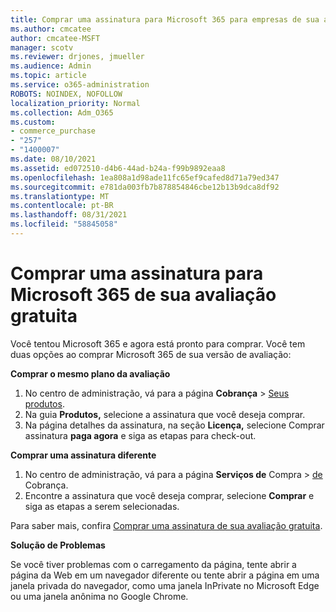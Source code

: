 ```yaml
---
title: Comprar uma assinatura para Microsoft 365 para empresas de sua avaliação gratuita
ms.author: cmcatee
author: cmcatee-MSFT
manager: scotv
ms.reviewer: drjones, jmueller
ms.audience: Admin
ms.topic: article
ms.service: o365-administration
ROBOTS: NOINDEX, NOFOLLOW
localization_priority: Normal
ms.collection: Adm_O365
ms.custom:
- commerce_purchase
- "257"
- "1400007"
ms.date: 08/10/2021
ms.assetid: ed072510-d4b6-44ad-b24a-f99b9892eaa8
ms.openlocfilehash: 1ea808a1d98ade11fc65ef9cafed8d71a79ed347
ms.sourcegitcommit: e781da003fb7b878854846cbe12b13b9dca8df92
ms.translationtype: MT
ms.contentlocale: pt-BR
ms.lasthandoff: 08/31/2021
ms.locfileid: "58845058"
---
```

# <a name="buy-a-subscription-to-microsoft-365-from-your-free-trial"></a>Comprar uma assinatura para Microsoft 365 de sua avaliação gratuita

Você tentou Microsoft 365 e agora está pronto para comprar. Você tem duas opções ao comprar Microsoft 365 de sua versão de avaliação:
  
 **Comprar o mesmo plano da avaliação**
  
1. No centro de administração, vá para a página **Cobrança** \> [Seus produtos](https://go.microsoft.com/fwlink/p/?linkid=842054).
2. Na guia **Produtos,** selecione a assinatura que você deseja comprar.
3. Na página detalhes da assinatura, na seção **Licença,** selecione Comprar assinatura **paga agora** e siga as etapas para check-out.
 
**Comprar uma assinatura diferente**
  
1. No centro de administração, vá para a página **Serviços de** Compra \> [de](https://go.microsoft.com/fwlink/p/?linkid=868433) Cobrança.
2. Encontre a assinatura que você deseja comprar, selecione **Comprar** e siga as etapas a serem selecionadas.

Para saber mais, confira [Comprar uma assinatura de sua avaliação gratuita](https://docs.microsoft.com/microsoft-365/commerce/try-or-buy-microsoft-365#buy-a-subscription-from-your-free-trial).

**Solução de Problemas**

Se você tiver problemas com o carregamento da página, tente abrir a página da Web em um navegador diferente ou tente abrir a página em uma janela privada do navegador, como uma janela InPrivate no Microsoft Edge ou uma janela anônima no Google Chrome.